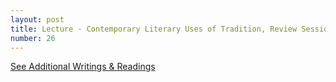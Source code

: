 ```yaml
---
layout: post
title: Lecture - Contemporary Literary Uses of Tradition, Review Session
number: 26
---
```


<p><a class="class-info-link" href="{{ site.baseurl }}/other">See Additional Writings & Readings</a></p>